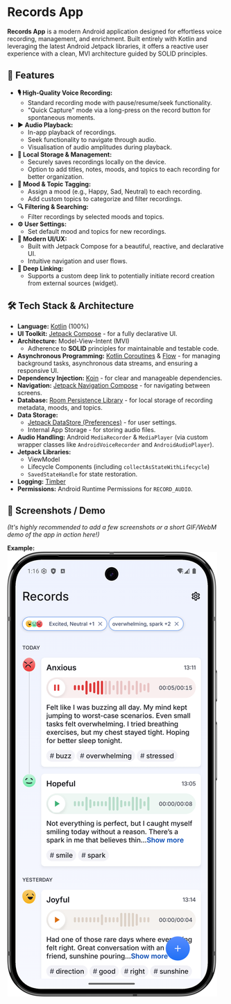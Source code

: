 # Records App

**Records App** is a modern Android application designed for effortless voice recording, management, and enrichment. Built entirely with Kotlin and leveraging the latest Android Jetpack libraries, it offers a reactive user experience with a clean, MVI architecture guided by SOLID principles.

## 🌟 Features

*   **🎙️ High-Quality Voice Recording:**
    *   Standard recording mode with pause/resume/seek functionality.
    *   "Quick Capture" mode via a long-press on the record button for spontaneous moments.
*   **▶️ Audio Playback:**
    *   In-app playback of recordings.
    *   Seek functionality to navigate through audio.
    *   Visualisation of audio amplitudes during playback.
*   **💾 Local Storage & Management:**
    *   Securely saves recordings locally on the device.
    *   Option to add titles, notes, moods, and topics to each recording for better organization.
*   **🎨 Mood & Topic Tagging:**
    *   Assign a mood (e.g., Happy, Sad, Neutral) to each recording.
    *   Add custom topics to categorize and filter recordings.
*   **🔍 Filtering & Searching:**
    *   Filter recordings by selected moods and topics.
*   **⚙️ User Settings:**
    *   Set default mood and topics for new recordings.
*   **📱 Modern UI/UX:**
    *   Built with Jetpack Compose for a beautiful, reactive, and declarative UI.
    *   Intuitive navigation and user flows.
*   **🔗 Deep Linking:**
    *   Supports a custom deep link to potentially initiate record creation from external sources (widget).

## 🛠️ Tech Stack & Architecture

*   **Language:** [Kotlin](https://kotlinlang.org/) (100%)
*   **UI Toolkit:** [Jetpack Compose](https://developer.android.com/jetpack/compose) - for a fully declarative UI.
*   **Architecture:** Model-View-Intent (MVI)
    *   Adherence to **SOLID** principles for maintainable and testable code.
*   **Asynchronous Programming:** [Kotlin Coroutines](https://kotlinlang.org/docs/coroutines-overview.html) & [Flow](https://kotlinlang.org/docs/flow.html) - for managing background tasks, asynchronous data streams, and ensuring a responsive UI.
*   **Dependency Injection:** [Koin](https://insert-koin.io/) - for clear and manageable dependencies.
*   **Navigation:** [Jetpack Navigation Compose](https://developer.android.com/jetpack/compose/navigation) - for navigating between screens.
*   **Database:** [Room Persistence Library](https://developer.android.com/training/data-storage/room) - for local storage of recording metadata, moods, and topics.
*   **Data Storage:**
    *   [Jetpack DataStore (Preferences)](https://developer.android.com/topic/libraries/architecture/datastore) - for user settings.
    *   Internal App Storage - for storing audio files.
*   **Audio Handling:** Android `MediaRecorder` & `MediaPlayer` (via custom wrapper classes like `AndroidVoiceRecorder` and `AndroidAudioPlayer`).
*   **Jetpack Libraries:**
    *   ViewModel
    *   Lifecycle Components (including `collectAsStateWithLifecycle`)
    *   `SavedStateHandle` for state restoration.
*   **Logging:** [Timber](https://github.com/JakeWharton/timber)
*   **Permissions:** Android Runtime Permissions for `RECORD_AUDIO`.

## 📸 Screenshots / Demo

*(It's highly recommended to add a few screenshots or a short GIF/WebM demo of the app in action here!)*

**Example:**
![My App Screenshot](app/src/main/assets/Screenshot_20250623_131701.png)
